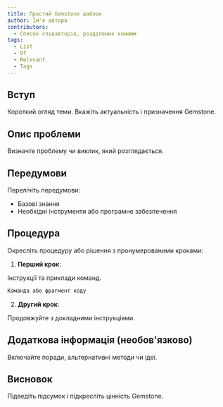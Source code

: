 ```yaml
---
title: Простий Gemstone шаблон
author: Ім'я автора
contributors:
  - Список співавторів, розділених комами
tags:
  - List
  - Of
  - Relevant
  - Tags
---
```


## Вступ

Короткий огляд теми. Вкажіть актуальність і призначення Gemstone.

## Опис проблеми

Визначте проблему чи виклик, який розглядається.

## Передумови

Перелічіть передумови:

- Базові знання
- Необхідні інструменти або програмне забезпечення

## Процедура

Окресліть процедуру або рішення з пронумерованими кроками:

1. **Перший крок**:

  Інструкції та приклади команд.

  ```bash
  Команда або фрагмент коду
  ```

2. **Другий крок**:

  Продовжуйте з докладними інструкціями.

## Додаткова інформація (необов'язково)

Включайте поради, альтернативні методи чи ідеї.

## Висновок

Підведіть підсумок і підкресліть цінність Gemstone.
